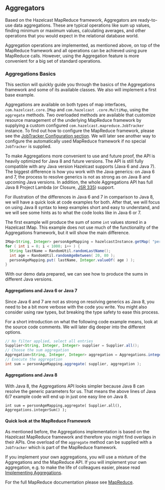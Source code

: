 
## Aggregators

Based on the Hazelcast MapReduce framework, Aggregators are ready-to-use data aggregations. These are typical operations like
sum up values, finding minimum or maximum values, calculating averages, and other operations that you would expect 
in the relational database world.  

Aggregation operations are implemented, as mentioned above, on top of the MapReduce framework and all operations can be
achieved using pure MapReduce calls. However, using the Aggregation feature is more convenient for a big set of standard operations.

### Aggregations Basics

This section will quickly guide you through the basics of the Aggregations framework and some of its available classes.
We also will implement a first base example.

Aggregations are available on both types of map interfaces, `com.hazelcast.core.IMap` and `com.hazelcast
.core.MultiMap`, using
the `aggregate` methods. Two overloaded methods are available that customize resource management of the
underlying MapReduce framework by supplying a custom configured `com.hazelcast.mapreduce.JobTracker` instance. To find out how to
configure the MapReduce framework, please see the [JobTracker Configuration section](#jobtracker-configuration). We will
later see another way to configure the automatically used MapReduce framework if no special `JobTracker` is supplied.

To make Aggregations more convenient to use and future proof, the API is heavily optimized for Java 8 and future versions.
The API is still fully compatible with any Java version Hazelcast supports (Java 6 and Java 7). The biggest difference is how you
work with the Java generics: on Java 6 and 7, the process to resolve generics is not as strong as on Java 8 and
upcoming Java versions. In addition, the whole Aggregations API has full Java 8 Project Lambda (or Closure, 
[JSR 335](https://jcp.org/en/jsr/detail?id=335)) support.

For illustration of the differences in Java 6 and 7 in comparison to Java 8, we will have a quick look at code
examples for both. After that, we will focus on using Java 8 syntax to keep examples short and easy to understand, and we will see some hints as to what the code looks like in Java 6 or 7.

The first example will produce the sum of some `int` values stored in a Hazelcast IMap. This example does not use much of the functionality of the Aggregations framework, but it will show the main difference.

```java
IMap<String, Integer> personAgeMapping = hazelcastInstance.getMap( "person-age" );
for ( int i = 0; i < 1000; i++ ) {
  String lastName = RandomUtil.randomLastName();
  int age = RandomUtil.randomAgeBetween( 20, 80 );
  personAgeMapping.put( lastName, Integer.valueOf( age ) );
}
```

With our demo data prepared, we can see how to produce the sums in different Java versions.

#### Aggregations and Java 6 or Java 7

Since Java 6 and 7 are not as strong on resolving generics as Java 8, you need to be a bit more verbose
with the code you write. You might also consider using raw types, but breaking the type safety to ease this process.

For a short introduction on what the following code example means, look at the source code comments. We will later dig deeper into
the different options. 

```java
// No filter applied, select all entries
Supplier<String, Integer, Integer> supplier = Supplier.all();
// Choose the sum aggregation
Aggregation<String, Integer, Integer> aggregation = Aggregations.integerSum();
// Execute the aggregation
int sum = personAgeMapping.aggregate( supplier, aggregation );
```

#### Aggregations and Java 8

With Java 8, the Aggregations API looks simpler because Java 8 can resolve the generic parameters for us. That means
the above lines of Java 6/7 example code will end up in just one easy line on Java 8.

```
int sum = personAgeMapping.aggregate( Supplier.all(), Aggregations.integerSum() );
```


#### Quick look at the MapReduce Framework

As mentioned before, the Aggregations implementation is based on the Hazelcast MapReduce framework and therefore you might find
overlaps in their APIs. One overload of the `aggregate` method can be supplied with
a `JobTracker` which is part of the MapReduce framework.

If you implement your own aggregations, you will use a mixture of the Aggregations and
the MapReduce API. If you will implement your own aggregation, e.g. to make the life of colleagues easier,
please read [Implementing Aggregations](#implementing-aggregations).

For the full MapReduce documentation please see [MapReduce](#mapreduce).



